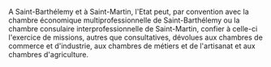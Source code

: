 A Saint-Barthélemy et à Saint-Martin, l'Etat peut, par convention avec la chambre économique multiprofessionnelle de Saint-Barthélemy ou la chambre consulaire interprofessionnelle de Saint-Martin, confier à celle-ci l'exercice de missions, autres que consultatives, dévolues aux chambres de commerce et d'industrie, aux chambres de métiers et de l'artisanat et aux chambres d'agriculture.
